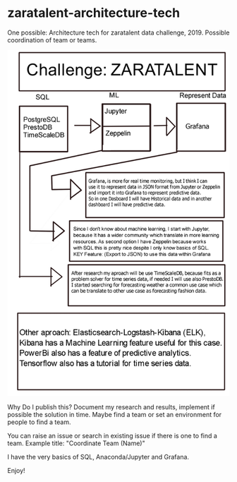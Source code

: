 # zaratalent-architecture-tech
One possible: Architecture tech for zaratalent data challenge, 2019. Possible coordination of team or teams.

![Possible Architecture Solution Zaratalent](resources/Schema.png)

Why Do I publish this?
Document my research and results, implement if possible the solution in time.
Maybe find a team or set an environment for people to find a team.

You can raise an issue or search in existing issue if there is one to find a team.
Example title: "Coordinate Team (Name)"

I have the very basics of SQL, Anaconda/Jupyter and Grafana.

Enjoy!